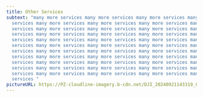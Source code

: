 ```yaml
---
title: Other Services
subtext: "many more services many more services many more services many more
  services many more services many more services many more services many more
  services many more services many more services many more services many more
  services many more services many more services many more services many more
  services many more services many more services many more services many more
  services many more services many more services many more services many more
  services many more services many more services many more services many more
  services many more services many more services many more services many more
  services many more services many more services many more services many more
  services many more services many more services many more services many more
  services many more services many more services many more services many more
  services "
pictureURL: https://PZ-cloudline-imagery.b-cdn.net/DJI_20240921143319_0036_D-2.jpg
---
```

